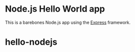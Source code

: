 # Node.js Hello World app

This is a barebones Node.js app using the [Express](http://expressjs.com/) framework.
# hello-nodejs
